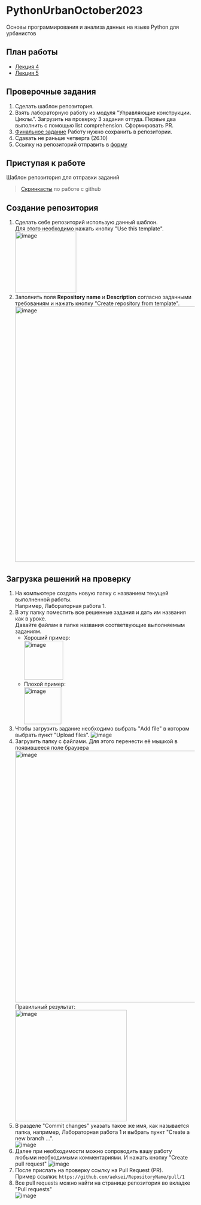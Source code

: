 # PythonUrbanOctober2023
Основы программирования и анализа данных на языке Python для урбанистов

## План работы
- [Лекция 4](https://colab.research.google.com/drive/1XZqqxeELPLEZAPCIw0IZKKASz0HO2GRE?usp=sharing)
- [Лекция 5](https://colab.research.google.com/drive/1weocEz_cFx0wgYqS8mQJFYBx-j0s2oRN?usp=sharing)

## Проверочные задания
1. Сделать шаблон репозитория.
1. Взять лабораторную работу из модуля "Управляющие конструкции. Циклы.".
    Загрузить на проверку 3 задания оттуда. Первые два выполнить с помощью list comprehension.
    Сформировать PR.
3. [Финальное задание](https://colab.research.google.com/drive/1dYUvqQF69egA1116BRxYXtobUxKS83_o?usp=sharing)
    Работу нужно сохранить в репозитории.
4. Сдавать не раньше четверга (26.10)
5. Ссылку на репозиторий отправить в [форму](https://forms.gle/yTHkhZ1Y4Y9i5gpcA)

## Приступая к работе 
Шаблон репозитория для отправки заданий

> [Скринкасты](https://youtube.com/playlist?list=PLbQ9NRKEG-c0vHKOmTHOxq0MqpK1ONNjt) по работе с github

## Создание репозитория
1. Сделать себе репозиторий использую данный шаблон.  
  Для этого необходимо нажать кнопку "Use this template".  
    <img width="163" alt="image" src="https://user-images.githubusercontent.com/14962819/194048820-c2f9941d-29f6-4d35-b6a8-7060de43111d.png">
1. Заполнить поля **Repository name** и **Description** согласно заданными требованиям и нажать кнопку "Create repository from template".  
    <img width="683" alt="image" src="https://user-images.githubusercontent.com/14962819/194052658-23c1ecb3-6ca8-4130-87f1-64aa565df1e9.png">

## Загрузка решений на проверку
1. На компьютере создать новую папку с названием текущей выполненной работы.  
  Например, Лабораторная работа 1.
1. В эту папку поместить все решенные задания и дать им названия как в уроке.  
    Давайте файлам в папке названия соответвующие выполняемым заданиям.  
    - Хороший пример:  
      <img width="104" alt="image" src="https://user-images.githubusercontent.com/14962819/194054886-05a7c6d0-8596-4133-993f-4b7bb5357faa.png">
    - Плохой пример:  
      <img width="99" alt="image" src="https://user-images.githubusercontent.com/14962819/194054746-ace63e18-bd6d-4465-a36d-a777bc1b2700.png">
1. Чтобы загрузить задание необходимо выбрать "Add file" в котором выбрать пункт "Upload files". 
    ![image](https://user-images.githubusercontent.com/14962819/194053530-96926758-eb44-44c1-953d-a8be0fc9c5f6.png)
1. Загрузить папку с файлами.  Для этого перенести её мышкой в появившееся поле браузера    
    <img width="673" alt="image" src="https://user-images.githubusercontent.com/14962819/194056078-0d915a4c-4b45-488a-8084-69cd86d7ba87.png">  
    Правильный результат:  
    <img width="298" alt="image" src="https://user-images.githubusercontent.com/14962819/194056358-fdd56b9a-042c-448c-af2a-2628b7f4eae9.png">
1. В разделе "Commit changes" указать такое же имя, как называется папка, например, Лабораторная работа 1 и выбрать пункт "Create a new branch ...".     
    ![image](https://user-images.githubusercontent.com/14962819/194061021-9db55d14-5b92-42d9-97b8-57827bcf0b7f.png)
1. Далее при необходимости можно сопроводить вашу работу любыми необходимыми комментариями. И нажать кнопку "Create pull request"
    ![image](https://user-images.githubusercontent.com/14962819/194061318-278b9e6e-550b-47bf-893b-229325c7ad5a.png)
1. После прислать на проверку ссылку на Pull Request (PR).  
    Пример ссылки: `https://github.com/aeksei/RepositoryName/pull/1`
1. Все pull requests можно найти на странице репозитория во вкладке "Pull requests"  
    ![image](https://user-images.githubusercontent.com/14962819/194062365-4434ab16-7735-496d-8fe9-f0074e0a9eda.png)

